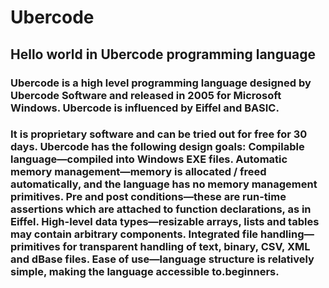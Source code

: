 # Ubercode
## Hello world in Ubercode programming language

### Ubercode is a high level programming language designed by Ubercode Software and released in 2005 for Microsoft Windows. Ubercode is influenced by Eiffel and BASIC.

### It is proprietary software and can be tried out for free for 30 days. Ubercode has the following design goals: Compilable language—compiled into Windows EXE files. Automatic memory management—memory is allocated / freed automatically, and the language has no memory management primitives. Pre and post conditions—these are run-time assertions which are attached to function declarations, as in Eiffel. High-level data types—resizable arrays, lists and tables may contain arbitrary components. Integrated file handling—primitives for transparent handling of text, binary, CSV, XML and dBase files. Ease of use—language structure is relatively simple, making the language accessible to.beginners.